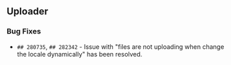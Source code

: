 ##  Uploader

###    Bug Fixes

- `## 280735`, `## 282342` - Issue with "files are not uploading when change the locale dynamically" has been resolved.
